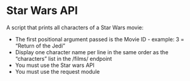 # Star Wars API

A script that prints all characters of a Star Wars movie:

* The first positional argument passed is the Movie ID - example: 3 = “Return of the Jedi”
* Display one character name per line in the same order as the “characters” list in the /films/ endpoint
* You must use the Star wars API
* You must use the request module
